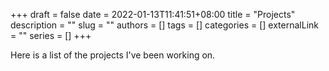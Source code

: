 +++
draft = false
date = 2022-01-13T11:41:51+08:00
title = "Projects"
description = ""
slug = ""
authors = []
tags = []
categories = []
externalLink = ""
series = []
+++

Here is a list of the projects I've been working on.
